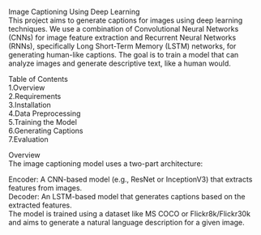 Image Captioning Using Deep Learning        
This project aims to generate captions for images using deep learning techniques. We use a combination of Convolutional Neural Networks (CNNs) for image feature extraction and Recurrent Neural Networks (RNNs), specifically Long Short-Term Memory (LSTM) networks, for generating human-like captions. The goal is to train a model that can analyze images and generate descriptive text, like a human would.

Table of Contents  
1.Overview  
2.Requirements  
3.Installation  
4.Data Preprocessing  
5.Training the Model  
6.Generating Captions  
7.Evaluation  
 

Overview  
The image captioning model uses a two-part architecture:  

Encoder: A CNN-based model (e.g., ResNet or InceptionV3) that extracts features from images.  
Decoder: An LSTM-based model that generates captions based on the extracted features.  
The model is trained using a dataset like MS COCO or Flickr8k/Flickr30k and aims to generate a natural language description for a given image.  

